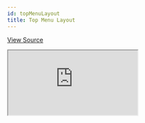 ```yaml
---
id: topMenuLayout
title: Top Menu Layout
---
```


[View Source](https://github.com/pankod/refine/tree/master/examples/topMenuLayout)

<iframe src="https://codesandbox.io/embed/refine-top-menu-layout-example-n1v8x?autoresize=1&fontsize=14&module=%2Fsrc%2FApp.tsx&theme=dark&view=preview"
    style={{width: "100%", height:"80vh", border: "0px", borderRadius: "8px", overflow:"hidden"}}
    title="refine-top-menu-layout-example"
    allow="accelerometer; ambient-light-sensor; camera; encrypted-media; geolocation; gyroscope; hid; microphone; midi; payment; usb; vr; xr-spatial-tracking"
    sandbox="allow-forms allow-modals allow-popups allow-presentation allow-same-origin allow-scripts"
></iframe>